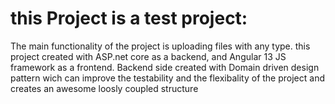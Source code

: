# this Project is a test project:
The main functionality of the project is uploading files with any type.
this project created with ASP.net core as a backend, and Angular 13 JS framework as a  frontend.
Backend side created with Domain driven design pattern wich can improve the testability and the flexibality of the project and creates an awesome loosly coupled structure
